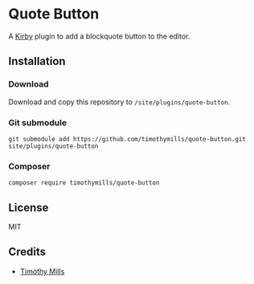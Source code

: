 # Quote Button

A [Kirby](https://getkirby.com) plugin to add a blockquote button to the editor.

## Installation

### Download

Download and copy this repository to `/site/plugins/quote-button`.

### Git submodule

```
git submodule add https://github.com/timothymills/quote-button.git site/plugins/quote-button
```

### Composer

```
composer require timothymills/quote-button
```

## License

MIT

## Credits

- [Timothy Mills](https://github.com/timothymills)
